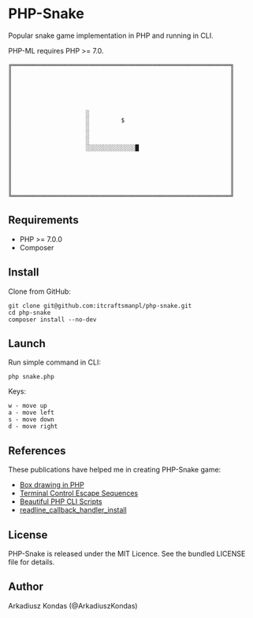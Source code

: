 # PHP-Snake

Popular snake game implementation in PHP and running in CLI.

PHP-ML requires PHP >= 7.0.

```
╔══════════════════════════════════════════════════════════════╗
║                                                              ║
║                                                              ║
║                                                              ║
║                                                              ║
║                                                              ║
║                                                              ║
║                     ░                                        ║
║                     ░         $                              ║
║                     ░                                        ║
║                     ░                                        ║
║                     ░                                        ║
║                     ░░░░░░░░░░░░░░█                          ║
║                                                              ║
║                                                              ║
║                                                              ║
║                                                              ║
║                                                              ║
║                                                              ║
╚══════════════════════════════════════════════════════════════╝
```

## Requirements

* PHP >= 7.0.0
* Composer

## Install

Clone from GitHub:

```
git clone git@github.com:itcraftsmanpl/php-snake.git
cd php-snake
composer install --no-dev
```

## Launch

Run simple command in CLI:

```
php snake.php
```

Keys:

```
w - move up
a - move left
s - move down
d - move right
```

## References

These publications have helped me in creating PHP-Snake game:

* [Box drawing in PHP](http://jonathonhill.net/2012-11-26/box-drawing-in-php/)
* [Terminal Control Escape Sequences](http://www.termsys.demon.co.uk/vtansi.htm)
* [Beautiful PHP CLI Scripts](http://www.slideshare.net/donatJ1/beautiful-phpcli-scripts)
* [readline_callback_handler_install](http://php.net/manual/en/function.readline-callback-handler-install.php)

## License

PHP-Snake is released under the MIT Licence. See the bundled LICENSE file for details.

## Author

Arkadiusz Kondas (@ArkadiuszKondas)
